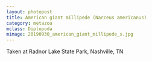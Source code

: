 ```yaml
---
layout: photopost
title: American giant millipede (Narceus americanus)
category: metazoa
mclass: Diplopoda
mimage: 20190930_american_giant_millipede_s.jpg
---
```


Taken at Radnor Lake State Park, Nashville, TN
